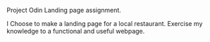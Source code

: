 Project Odin Landing page assignment.

I Choose to make a landing page for a local restaurant. Exercise my knowledge to a functional and useful webpage.